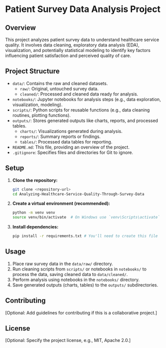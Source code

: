 # Patient Survey Data Analysis Project

## Overview

This project analyzes patient survey data to understand healthcare service quality. It involves data cleaning, exploratory data analysis (EDA), visualization, and potentially statistical modeling to identify key factors influencing patient satisfaction and perceived quality of care.

## Project Structure

- `data/`: Contains the raw and cleaned datasets.
  - `raw/`: Original, untouched survey data.
  - `cleaned/`: Processed and cleaned data ready for analysis.
- `notebooks/`: Jupyter notebooks for analysis steps (e.g., data exploration, visualization, modeling).
- `scripts/`: Python scripts for reusable functions (e.g., data cleaning routines, plotting functions).
- `outputs/`: Stores generated outputs like charts, reports, and processed tables.
  - `charts/`: Visualizations generated during analysis.
  - `reports/`: Summary reports or findings.
  - `tables/`: Processed data tables for reporting.
- `README.md`: This file, providing an overview of the project.
- `.gitignore`: Specifies files and directories for Git to ignore.

## Setup

1.  **Clone the repository:**
    ```bash
    git clone <repository-url>
    cd Analyzing-Healthcare-Service-Quality-Through-Survey-Data
    ```
2.  **Create a virtual environment (recommended):**
    ```bash
    python -m venv venv
    source venv/bin/activate  # On Windows use `venv\Scripts\activate`
    ```
3.  **Install dependencies:**
    ```bash
    pip install -r requirements.txt # You'll need to create this file
    ```

## Usage

1.  Place raw survey data in the `data/raw/` directory.
2.  Run cleaning scripts from `scripts/` or notebooks in `notebooks/` to process the data, saving cleaned data to `data/cleaned/`.
3.  Perform analysis using notebooks in the `notebooks/` directory.
4.  Save generated outputs (charts, tables) to the `outputs/` subdirectories.

## Contributing

[Optional: Add guidelines for contributing if this is a collaborative project.]

## License

[Optional: Specify the project license, e.g., MIT, Apache 2.0.]
